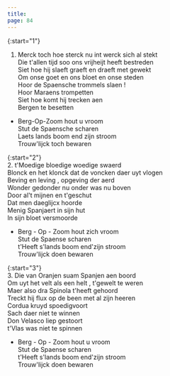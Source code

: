 ```yaml
---
title: 
page: 84
---  
```


{:start="1"}  
1. Merck toch hoe sterck nu int werck sich al stekt  
Die t'allen tijd soo ons vrijheijt heeft bestreden  
Siet hoe hij slaeft graeft en draeft met gewekt  
Om onse goet en ons bloet en onse steden  
Hoor de Spaensche trommels slaen !  
Hoor Maraens trompetten  
Siet hoe komt hij trecken aen  
Bergen te besetten  


- Berg-Op-Zoom hout u vroom  
Stut de Spaensche scharen  
Laets lands boom end zijn stroom  
Trouw'lijck toch bewaren  


{:start="2"}  
2. t'Moedige bloedige woedige swaerd  
Blonck en het klonck dat de voncken daer uyt vlogen  
Beving en leving , opgeving der aerd  
Wonder gedonder nu onder was nu boven  
Door al't mijnen en t'geschut  
Dat men daeglijcx hoorde  
Menig Spanjaert in sijn hut  
In sijn bloet versmoorde  

   
- Berg - Op - Zoom hout zich vroom  
Stut de Spaense scharen  
t'Heeft s'lands boom end'zijn stroom  
Trouw'lijck doen bewaren  


{:start="3"}  
3. Die van Oranjen suam Spanjen aen boord  
Om uyt het velt als een helt , t'gewelt te weren  
Maer also dra Spinola t'heeft gehoord  
Treckt hij flux op de been met al zijn heeren  
Cordua kruyd spoedigvoort  
Sach daer niet te winnen  
Don Velasco liep gestoort  
t'Vlas was niet te spinnen  


- Berg - Op - Zoom hout u vroom  
Stut de Spaense scharen  
t'Heeft s'lands boom end'zijn stroom  
Trouw'lijck doen bewaren  